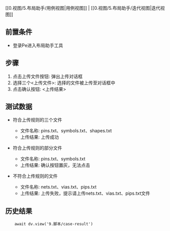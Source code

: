 [[0.视图/5.布局助手/用例视图|用例视图]] | [[0.视图/5.布局助手/迭代视图|迭代视图]]

## 前置条件

- 登录Pe进入布局助手工具

## 步骤

1. 点击上传文件按钮: 弹出上传对话框
2. 选择三个<上传文件>: 选择的文件被上传至对话框中
3. 点击确认按钮: <上传结果>

## 测试数据

- 符合上传规则的三个文件
	- 文件名称: pins.txt、symbols.txt、shapes.txt
	- 上传结果: 上传成功

- 符合上传规则的部分文件
	- 文件名称: pins.txt、symbols.txt
	- 上传结果: 确认按钮置灰，无法点击

- 不符合上传规则的文件
	- 文件名称: nets.txt、vias.txt、pips.txt
	- 上传结果: 上传失败，提示请上传nets.txt、vias.txt、pips.txt文件

## 历史结果

```dataviewjs
    await dv.view('9.脚本/case-result')
```
